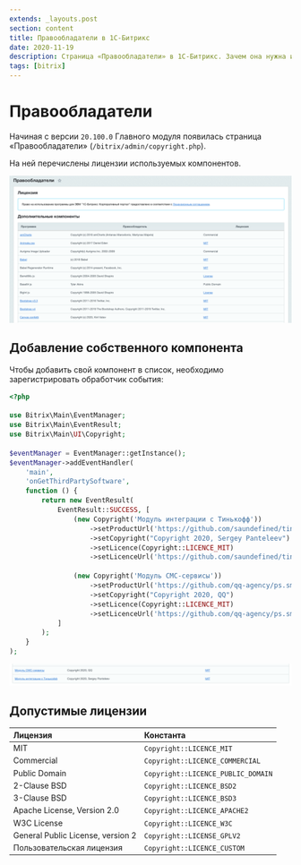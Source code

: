 ```yaml
---
extends: _layouts.post
section: content
title: Правообладатели в 1С-Битрикс
date: 2020-11-19
description: Страница «Правообладатели» в 1С-Битрикс. Зачем она нужна и как добавить свой компонент.
tags: [bitrix]
---
```


# Правообладатели

Начиная с версии `20.100.0` Главного модуля появилась страница «Правообладатели» (`/bitrix/admin/copyright.php`).

На ней перечислены лицензии используемых компонентов.

![](/assets/images/posts/bitrix-third-party-components/1.png)

## Добавление собственного компонента

Чтобы добавить свой компонент в список, необходимо зарегистрировать обработчик события:

```php
<?php 

use Bitrix\Main\EventManager;
use Bitrix\Main\EventResult;
use Bitrix\Main\UI\Copyright;

$eventManager = EventManager::getInstance();
$eventManager->addEventHandler(
    'main',
    'onGetThirdPartySoftware',
    function () {
        return new EventResult(
            EventResult::SUCCESS, [
                (new Copyright('Модуль интеграции с Тинькофф'))
                    ->setProductUrl('https://github.com/saundefined/tinkoff-sdk')
                    ->setCopyright("Copyright 2020, Sergey Panteleev")
                    ->setLicence(Copyright::LICENCE_MIT)
                    ->setLicenceUrl('https://github.com/saundefined/tinkoff-sdk/blob/master/LICENSE.md'),
    
                (new Copyright('Модуль СМС-сервисы'))
                    ->setProductUrl('https://github.com/qq-agency/ps.sms')
                    ->setCopyright("Copyright 2020, QQ")
                    ->setLicence(Copyright::LICENCE_MIT)
                    ->setLicenceUrl('https://github.com/qq-agency/ps.sms/blob/master/LICENSE.md'),
            ]
        );
    }
);
```

![](/assets/images/posts/bitrix-third-party-components/2.png)

## Допустимые лицензии

| Лицензия | Константа |
|:---------|:----|
| MIT | `Copyright::LICENCE_MIT` |
| Commercial | `Copyright::LICENCE_COMMERCIAL` |
| Public Domain | `Copyright::LICENCE_PUBLIC_DOMAIN` |
| 2-Clause BSD | `Copyright::LICENCE_BSD2` |
| 3-Clause BSD | `Copyright::LICENCE_BSD3` |
| Apache License, Version 2.0 | `Copyright::LICENCE_APACHE2` |
| W3C License | `Copyright::LICENCE_W3C` |
| General Public License, version 2 | `Copyright::LICENSE_GPLV2` |
| Пользовательская лицензия | `Copyright::LICENCE_CUSTOM` |